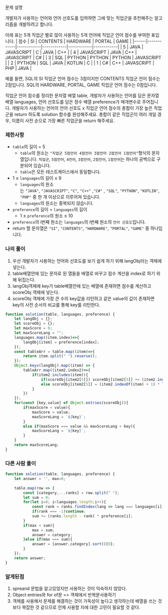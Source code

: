 문제 설명

개발자가 사용하는 언어와 언어 선호도를 입력하면 그에 맞는 직업군을 추천해주는 알고리즘을 개발하려고 합니다.

아래 표는 5개 직업군 별로 많이 사용하는 5개 언어에 직업군 언어 점수를 부여한 표입니다.
| 점수 | SI         | CONTENTS   | HARDWARE   | PORTAL     | GAME       |
|------|------------|------------|------------|------------|------------|
| 5    | JAVA       | JAVASCRIPT | C          | JAVA       | C++        |
| 4    | JAVASCRIPT | JAVA       | C++        | JAVASCRIPT | C#         |
| 3    | SQL        | PYTHON     | PYTHON     | PYTHON     | JAVASCRIPT |
| 2    | PYTHON     | SQL        | JAVA       | KOTLIN     | C          |
| 1    | C#         | C++        | JAVASCRIPT | PHP        | JAVA       |

예를 들면, SQL의 SI 직업군 언어 점수는 3점이지만 CONTENTS 직업군 언어 점수는 2점입니다. SQL의 HARDWARE, PORTAL, GAME 직업군 언어 점수는 0점입니다.

직업군 언어 점수를 정리한 문자열 배열 table, 개발자가 사용하는 언어를 담은 문자열 배열 languages, 언어 선호도를 담은 정수 배열 preference가 매개변수로 주어집니다. 개발자가 사용하는 언어의 언어 선호도 x 직업군 언어 점수의 총합이 가장 높은 직업군을 return 하도록 solution 함수를 완성해주세요. 총합이 같은 직업군이 여러 개일 경우, 이름이 사전 순으로 가장 빠른 직업군을 return 해주세요.

### 제한사항

- `table`의 길이 = 5
    - `table`의 원소는 `"직업군 5점언어 4점언어 3점언어 2점언어 1점언어"`형식의 문자열입니다. `직업군`, `5점언어`, `4언어`, `3점언어`, `2점언어`, `1점언어`는 하나의 공백으로 구분되어 있습니다.
    - `table`은 모든 테스트케이스에서 동일합니다.
- 1 ≤ `languages`의 길이 ≤ 9
    - `languages`의 원소는 `"JAVA"`, `"JAVASCRIPT"`, `"C"`, `"C++"` ,`"C#"` , `"SQL"`, `"PYTHON"`, `"KOTLIN"`, `"PHP"` 중 한 개 이상으로 이루어져 있습니다.
    - `languages`의 원소는 중복되지 않습니다.
- `preference`의 길이 = `languages`의 길이
    - 1 ≤ `preference`의 원소 ≤ 10
- `preference`의 i번째 원소는 `languages`의 i번째 원소의 `언어 선호도`입니다.
- return 할 문자열은 `"SI"`, `"CONTENTS"`, `"HARDWARE"`, `"PORTAL"`, `"GAME"` 중 하나입니다.

### 나의 풀이 
1. 우선 개발자가 사용하는 언어와 선호도를 보기 쉽게 하기 위해 langObj라는 객체에 넣는다.
2. table배열안에 있는 문자로 된 열들을 배열로 바꾸고 점수 계산을 index로 하기 위해 뒤집는다.
3. langObj객체에 key가 table배열안에 있는 배열에 존재하면 점수를 계산하고 scoreObj 객체에 넣는다.
4. scoreObj 객체에 가장 큰 수의 key값을 리턴하고 같은 value의 값이 존재하면 key의 사전 순서의 비교를 통해 key를 리턴한다.

```jsx
function solution(table, languages, preference) {
    let langObj = {};
    let scoreObj = {};
    let maxScore = 0;
    let maxScoreLang = "";
    languages.map((item,index)=>{
        langObj[item] = preference[index];
    });    
    const tableArr = table.map((item)=>{
        return item.split(" ").reverse();
    });
    Object.keys(langObj).map((item) => {
        tableArr.map((item2,index2)=>{
            if(item2.includes(item)){
                if(scoreObj[item2[5]]) scoreObj[item2[5]] += (item2.indexOf(item) + 1) * langObj[item];
                else scoreObj[item2[5]] = (item2.indexOf(item) + 1) * langObj[item];
            }
        })
    });
    for(const [key,value] of Object.entries(scoreObj)){
        if(maxScore < value){
            maxScore = value;
            maxScoreLang = `${key}`;
        }
        else if(maxScore === value && maxScoreLang > key){
            maxScoreLang = `${key}`;
        } 
    }
    return maxScoreLang;
}
```

### 다른 사람 풀이
```jsx
function solution(table, languages, preference) {
    let answer = '', max=0;
    
    table.map(row => {
        const [category,...ranks] = row.split(" ");
        let sum = 0;
        for(let i=0; i<languages.length;i++){
            const rank = ranks.findIndex(lang => lang === languages[i]);
            if(rank === -1)continue;
            sum += (ranks.length - rank) * preference[i];
        }
        if(max < sum){
            max = sum;
            answer = category;
        }else if(max === sum){
            answer = [answer,category].sort()[0];
        }
    });
    return answer;
}
```

### 알게된점
1. spreand 문법을 알고있었지만 사용하는 것이 익숙하지 않았다.
2. Object entries와 for of문 => 객체에서 반복문사용하기
3. 객체를 사용해서 문제를 해결하는 것이 가독성이 높다고 생각하는데 배열을 쓰는 것보다 복잡한 것 같으므로 언제 사용할 지에 대한 고민이 필요할 것 같다.
